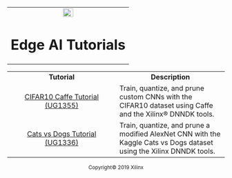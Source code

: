 <table width="100%">
  <tr width="100%">
    <td align="center"><img src="https://www.xilinx.com/content/dam/xilinx/imgs/press/media-kits/corporate/xilinx-logo.png" width="30%"/><h1>Edge AI Tutorials</h1>
    </td>
 </tr>
 </table>

  <table style="width:100%">
 <tr>
 <td width="50%" align="center"><b>Tutorial</b>
 <td width="50%" align="center"><b>Description</b>
 </tr>
 <tr>
 <td align="center"><a href="docs/ML-CIFAR10-Caffe/README.md">CIFAR10 Caffe Tutorial (UG1355)</a></td>
 <td>Train, quantize, and prune custom CNNs with the CIFAR10 dataset using Caffe and the Xilinx® DNNDK tools.</td>
 </tr> <tr>
 <td align="center"><a href="docs/CATSvsDOGs/README.md">Cats vs Dogs Tutorial (UG1336)</a></td>
 <td>Train, quantize, and prune a modified AlexNet CNN with the Kaggle Cats vs Dogs dataset using the Xilinx DNNDK tools.</td>
 </tr>
 </table>

<p align="center"><sup>Copyright&copy; 2019 Xilinx</sup></p>
